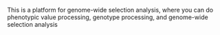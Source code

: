 This is a platform for genome-wide selection analysis, where you can do phenotypic value processing, genotype processing, and genome-wide selection analysis
